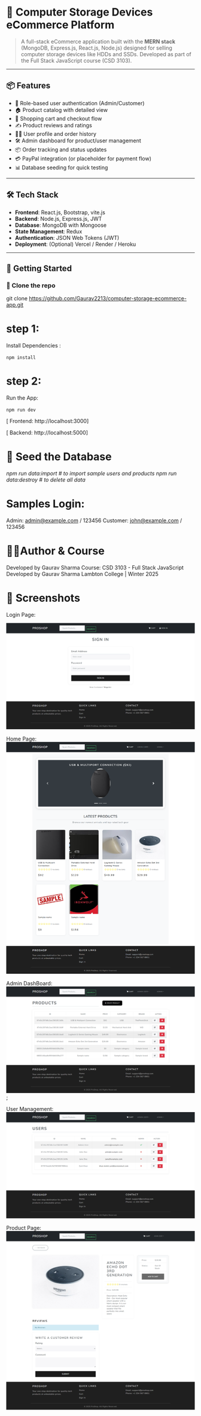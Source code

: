 # 🛒 Computer Storage Devices eCommerce Platform

> A full-stack eCommerce application built with the **MERN stack** (MongoDB, Express.js, React.js, Node.js) designed for selling computer storage devices like HDDs and SSDs. Developed as part of the Full Stack JavaScript course (CSD 3103).



---

## 📦 Features

- 🔐 Role-based user authentication (Admin/Customer)
- 🏠 Product catalog with detailed view
- 🛒 Shopping cart and checkout flow
- ✍️ Product reviews and ratings
- 🧑‍💼 User profile and order history
- 🛠 Admin dashboard for product/user management
- 📦 Order tracking and status updates
- 💳 PayPal integration (or placeholder for payment flow)
- 📊 Database seeding for quick testing

---

## 🛠 Tech Stack

- **Frontend**: React.js, Bootstrap, vite.js
- **Backend**: Node.js, Express.js, JWT
- **Database**: MongoDB with Mongoose
- **State Management**: Redux
- **Authentication**: JSON Web Tokens (JWT)
- **Deployment**: (Optional) Vercel / Render / Heroku

---

## 🚀 Getting Started

### 📁 Clone the repo

git clone https://github.com/Gaurav2213/computer-storage-ecommerce-app.git

# step 1: 
Install Dependencies :

`npm install`

# step 2:
Run the App:

`npm run dev`

[ Frontend: http://localhost:3000]

[ Backend: http://localhost:5000]


# 🌱 Seed the Database
*npm run data:import   # to import sample users and products
npm run data:destroy  # to delete all data*


# Samples Login:

Admin:    admin@example.com / 123456
Customer: john@example.com / 123456

# 🧑‍💻Author & Course

Developed by Gaurav Sharma
Course: CSD 3103 - Full Stack JavaScript
Developed by Gaurav Sharma
Lambton College | Winter 2025

# 📸 Screenshots



Login Page:

![Login Page](./ScreenShot/Login.png)

Home Page:
![Home Page](./ScreenShot/HomePage.png)

Admin DashBoard:
![Admin product Management ](./ScreenShot/AdminProductManag.png);

User Management:
![Admin user Management](./ScreenShot/AdminUserManag.png)

Product Page:
![Product Page](./ScreenShot/productDetails.png)


